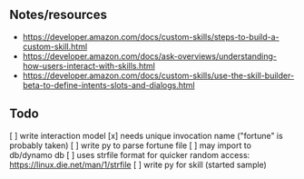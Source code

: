 ## Notes/resources
- https://developer.amazon.com/docs/custom-skills/steps-to-build-a-custom-skill.html
- https://developer.amazon.com/docs/ask-overviews/understanding-how-users-interact-with-skills.html
- https://developer.amazon.com/docs/custom-skills/use-the-skill-builder-beta-to-define-intents-slots-and-dialogs.html

## Todo
[ ] write interaction model
  [x] needs unique invocation name ("fortune" is probably taken)
[ ] write py to parse fortune file
  [ ] may import to db/dynamo db
  [ ] uses strfile format for quicker random access: https://linux.die.net/man/1/strfile
[ ] write py for skill (started sample)
